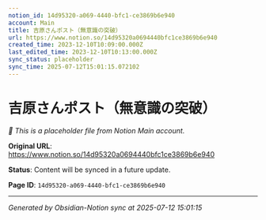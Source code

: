```yaml
---
notion_id: 14d95320-a069-4440-bfc1-ce3869b6e940
account: Main
title: 吉原さんポスト（無意識の突破）
url: https://www.notion.so/14d95320a0694440bfc1ce3869b6e940
created_time: 2023-12-10T10:09:00.000Z
last_edited_time: 2023-12-10T10:13:00.000Z
sync_status: placeholder
sync_time: 2025-07-12T15:01:15.072102
---
```


# 吉原さんポスト（無意識の突破）

*🔄 This is a placeholder file from Notion Main account.*

**Original URL**: https://www.notion.so/14d95320a0694440bfc1ce3869b6e940

**Status**: Content will be synced in a future update.

**Page ID**: `14d95320-a069-4440-bfc1-ce3869b6e940`

---

*Generated by Obsidian-Notion sync at 2025-07-12 15:01:15*

